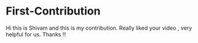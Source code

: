# First-Contribution
Hi this is Shivam and this is my contribution.
Really liked your video , very helpful for us.
Thanks !!
